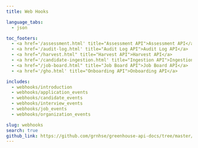 ```yaml
---
title: Web Hooks

language_tabs:
  - json

toc_footers:
  - <a href='/assessment.html' title="Assessment API">Assessment API</a>
  - <a href='/audit-log.html' title="Audit Log API">Audit Log API</a>
  - <a href="/harvest.html" title="Harvest API">Harvest API</a>
  - <a href='/candidate-ingestion.html' title="Ingestion API">Ingestion API</a>
  - <a href="/job-board.html" title="Job Board API">Job Board API</a>
  - <a href='/gho.html' title="Onboarding API">Onboarding API</a>

includes:
  - webhooks/introduction
  - webhooks/application_events
  - webhooks/candidate_events
  - webhooks/interview_events
  - webhooks/job_events
  - webhooks/organization_events

slug: webhooks
search: true
github_link: https://github.com/grnhse/greenhouse-api-docs/tree/master/source/includes/webhooks
---
```

